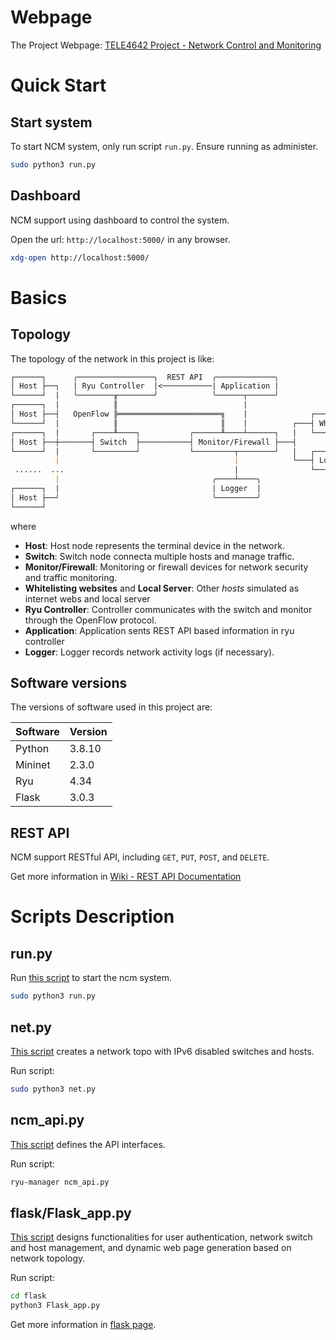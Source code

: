 # Webpage

The Project Webpage: [TELE4642 Project - Network Control and Monitoring](https://sites.google.com/view/tele4642-project-ncm)

# Quick Start
## Start system
To start NCM system, only run script `run.py`. Ensure running as administer.

``` bash
sudo python3 run.py
```

## Dashboard
NCM support using dashboard to control the system.

Open the url: `http://localhost:5000/` in any browser.

``` bash
xdg-open http://localhost:5000/
```



# Basics 

## Topology
The topology of the network in this project is like:
``` markdown
┌──────┐      ╭─────────────────╮  REST API  ╭─────────────╮
│ Host ├──┐   | Ryu Controller  |<───────────| Application |
└──────┘  |   ╰────────╥────────╯            ╰──────┬──────╯
┌──────┐  |            ║                            | 
│ Host ├──┤   OpenFlow ╠═══════════════════════╗    |              ┌───────────────────────┐
└──────┘  |            ║                       ║    |          ┌───┤ Whitelisting websites |
┌──────┐  |       ┌────╨────┐           ┌──────╨────┴──────┐   |   └───────────────────────┘
│ Host ├──┼───────┤ Switch  ├───────────┤ Monitor/Firewall ├───┤
└──────┘  |       └─────────┘           └─────────┬────────┘   |   ┌──────────────┐
          |                                       |            └───┤ Local Server |
 ......  ...                                      |                └──────────────┘
          |                                  ╭────┴────╮
┌──────┐  |                                  | Logger  |
│ Host ├──┘                                  ╰─────────╯
└──────┘  
```
where
- **Host**: Host node represents the terminal device in the network.
- **Switch**: Switch node connecta multiple hosts and manage traffic.
- **Monitor/Firewall**: Monitoring or firewall devices for network security and traffic monitoring.
- **Whitelisting websites** and **Local Server**: Other _hosts_ simulated as internet webs and local server
- **Ryu Controller**: Controller communicates with the switch and monitor through the OpenFlow protocol.
- **Application**: Application sents REST API based information in ryu controller
- **Logger**: Logger records network activity logs (if necessary).

## Software versions
The versions of software used in this project are:

| Software | Version |
| -------- | ------- |
| Python   | 3.8.10  |
| Mininet  | 2.3.0   |
| Ryu      | 4.34    |
| Flask    | 3.0.3   |

## REST API 

NCM support RESTful API, including `GET`, `PUT`, `POST`, and `DELETE`.

Get more information in [Wiki - REST API Documentation](https://github.com/Caikun-Peng/NCM/wiki/REST-API-Documentation)

# Scripts Description
## run.py

Run [this script](run.py) to start the ncm system. 

``` bash
sudo python3 run.py
```

## net.py

[This script](net.py) creates a network topo with IPv6 disabled switches and hosts.

Run script:
``` bash 
sudo python3 net.py
```

## ncm_api.py

[This script](ncm_api.py) defines the API interfaces.

Run script:
``` bash 
ryu-manager ncm_api.py
```

## flask/Flask_app.py 

[This script](flask/Flask_app.py) designs functionalities for user authentication, network switch and host management, 
and dynamic web page generation based on network topology.

Run script:
``` bash
cd flask
python3 Flask_app.py
```

Get more information in [flask page](flask/README.md).
